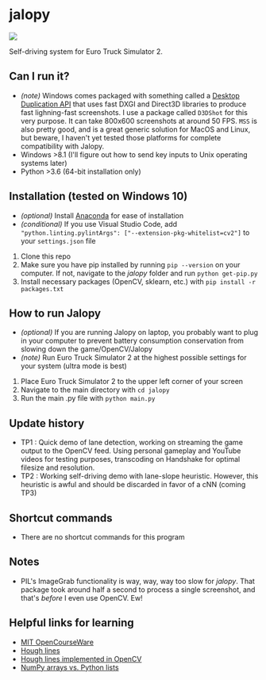 # jalopy

![](https://media.giphy.com/media/1qj65fHUu0gvZRvkhS/giphy.gif)

Self-driving system for Euro Truck Simulator 2.

## Can I run it?
* _(note)_ Windows comes packaged with something called a [Desktop Duplication API](https://docs.microsoft.com/en-us/windows/desktop/direct3ddxgi/desktop-dup-api) that uses fast DXGI and Direct3D libraries to produce fast lighning-fast screenshots. I use a package called ```D3DShot``` for this very purpose. It can take 800x600 screenshots at around 50 FPS. ```MSS``` is also pretty good, and is a great generic solution for MacOS and Linux, but beware, I haven't yet tested those platforms for complete compatibility with Jalopy.
* Windows >8.1 (I'll figure out how to send key inputs to Unix operating systems later)
* Python >3.6 (64-bit installation only)

## Installation (tested on Windows 10)
* _(optional)_ Install [Anaconda](https://anaconda.com) for ease of installation
* _(conditional)_ If you use Visual Studio Code, add ```    "python.linting.pylintArgs": ["--extension-pkg-whitelist=cv2"]
``` to your ```settings.json``` file
1. Clone this repo
1. Make sure you have pip installed by running ```pip --version``` on your computer. If not, navigate to the _jalopy_ folder and run ```python get-pip.py```
1. Install necessary packages (OpenCV, sklearn, etc.) with ```pip install -r packages.txt```

## How to run Jalopy
* _(optional)_ If you are running Jalopy on laptop, you probably want to plug in your computer to prevent battery consumption conservation from slowing down the game/OpenCV/Jalopy
* _(note)_ Run Euro Truck Simulator 2 at the highest possible settings for your system (ultra mode is best)
1. Place Euro Truck Simulator 2 to the upper left corner of your screen
1. Navigate to the main directory with ```cd jalopy```
1. Run the main .py file with ```python main.py```

## Update history
* TP1 : Quick demo of lane detection, working on streaming the game output to the OpenCV feed. Using personal gameplay and YouTube videos for testing purposes, transcoding on Handshake for optimal filesize and resolution.
* TP2 : Working self-driving demo with lane-slope heuristic. However, this heuristic is awful and should be discarded in favor of a cNN (coming TP3)

## Shortcut commands
* There are no shortcut commands for this program

## Notes
* PIL's ImageGrab functionality is way, way, way too slow for _jalopy_. That package took around half a second to process a single screenshot, and that's *before* I even use OpenCV. Ew!

## Helpful links for learning
* [MIT OpenCourseWare](https://www.youtube.com/watch?v=1L0TKZQcUtA)
* [Hough lines](https://en.wikipedia.org/wiki/Hough_transform)
* [Hough lines implemented in OpenCV](https://docs.opencv.org/2.4.13.7/doc/tutorials/imgproc/imgtrans/hough_lines/hough_lines.html)
* [NumPy arrays vs. Python lists](https://stackoverflow.com/questions/993984/what-are-the-advantages-of-numpy-over-regular-python-lists)
